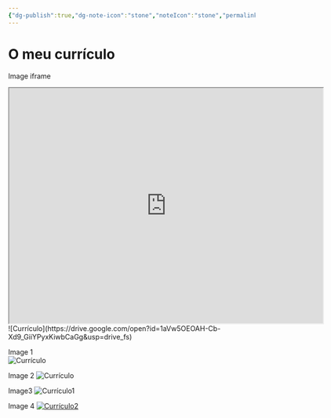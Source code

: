 ```yaml
---
{"dg-publish":true,"dg-note-icon":"stone","noteIcon":"stone","permalink":"/02-areas-para/o-meu-curriculo/","dgPassFrontmatter":true,"created":"2025-10-16T10:21:08.604+01:00","updated":"2025-10-23T12:46:43.217+01:00"}
---
```


# O meu currículo

Image iframe
<iframe src="https://drive.google.com/file/d/1aVw5OEOAH-Cb-Xd9_GiiYPyxKiwbCaGg/preview" width="640" height="480" allow="autoplay"></iframe>
![Currículo](https://drive.google.com/open?id=1aVw5OEOAH-Cb-Xd9_GiiYPyxKiwbCaGg&usp=drive_fs)

Image 1
</br>
<img src="/img/user/08%20-%20ATTACHMENTS/Attachments/Untitled%2016.png" alt="Currículo" />

Image 2
<img src="/img/user/08 - ATTACHMENTS/Attachments/Untitled 16.png" alt="Currículo" />

Image3
![Currículo1](/img/user/08%20-%20ATTACHMENTS/Attachments/Untitled%2016.png)

Image 4
[![Currículo2](/img/user/08%20-%20ATTACHMENTS/Attachments/Untitled%2016.png)](/img/user/08%20-%20ATTACHMENTS/Attachments/Untitled%2016.png)